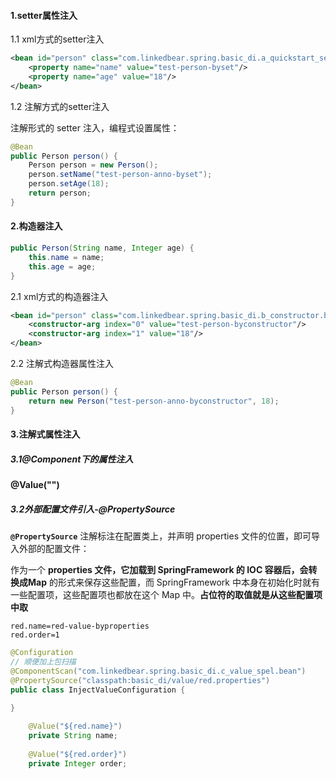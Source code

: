 #### 1.setter属性注入

 1.1 xml方式的setter注入

```xml
<bean id="person" class="com.linkedbear.spring.basic_di.a_quickstart_set.bean.Person">
    <property name="name" value="test-person-byset"/>
    <property name="age" value="18"/>
</bean>
```

1.2 注解方式的setter注入

注解形式的 setter 注入，编程式设置属性：

```java
@Bean
public Person person() {
    Person person = new Person();
    person.setName("test-person-anno-byset");
    person.setAge(18);
    return person;
}
```

#### 2.构造器注入

```java
public Person(String name, Integer age) {
    this.name = name;
    this.age = age;
}
```

2.1 xml方式的构造器注入

```xml
<bean id="person" class="com.linkedbear.spring.basic_di.b_constructor.bean.Person">
    <constructor-arg index="0" value="test-person-byconstructor"/>
    <constructor-arg index="1" value="18"/>
</bean>
```

2.2 注解式构造器属性注入

```java
@Bean
public Person person() {
    return new Person("test-person-anno-byconstructor", 18);
}
```

#### 3.注解式属性注入

##### 3.1@Component下的属性注入

**@Value("")**

##### 3.2外部配置文件引入-@PropertySource

**`@PropertySource`** 注解标注在配置类上，并声明 properties 文件的位置，即可导入外部的配置文件：

作为一个 **properties **文件，它加载到 SpringFramework 的 IOC 容器后，会转换成**Map** 的形式来保存这些配置，而 SpringFramework 中本身在初始化时就有一些配置项，这些配置项也都放在这个 Map 中。**占位符的取值就是从这些配置项中取**

```properties
red.name=red-value-byproperties
red.order=1
```

```java
@Configuration
// 顺便加上包扫描
@ComponentScan("com.linkedbear.spring.basic_di.c_value_spel.bean")
@PropertySource("classpath:basic_di/value/red.properties")
public class InjectValueConfiguration {
    
}
```

```java
    @Value("${red.name}")
    private String name;
    
    @Value("${red.order}")
    private Integer order;
```